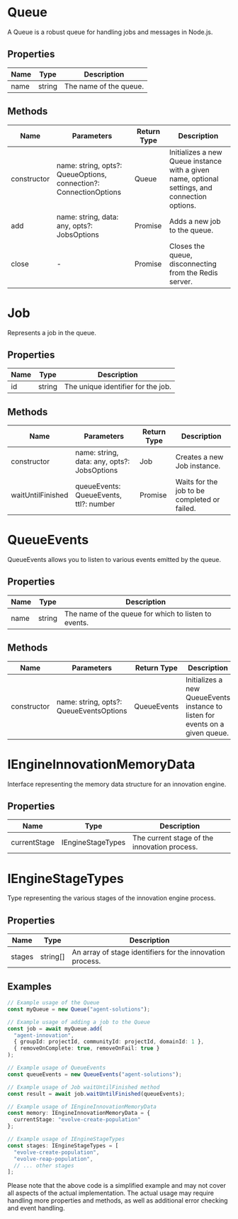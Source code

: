 # Queue

A Queue is a robust queue for handling jobs and messages in Node.js.

## Properties

| Name          | Type   | Description               |
|---------------|--------|---------------------------|
| name          | string | The name of the queue.    |

## Methods

| Name       | Parameters                                    | Return Type | Description                 |
|------------|-----------------------------------------------|-------------|-----------------------------|
| constructor| name: string, opts?: QueueOptions, connection?: ConnectionOptions | Queue | Initializes a new Queue instance with a given name, optional settings, and connection options. |
| add        | name: string, data: any, opts?: JobsOptions   | Promise<Job> | Adds a new job to the queue. |
| close      | -                                             | Promise<void> | Closes the queue, disconnecting from the Redis server. |

# Job

Represents a job in the queue.

## Properties

| Name          | Type   | Description               |
|---------------|--------|---------------------------|
| id            | string | The unique identifier for the job. |

## Methods

| Name             | Parameters                                    | Return Type | Description                 |
|------------------|-----------------------------------------------|-------------|-----------------------------|
| constructor      | name: string, data: any, opts?: JobsOptions   | Job         | Creates a new Job instance. |
| waitUntilFinished| queueEvents: QueueEvents, ttl?: number        | Promise<any> | Waits for the job to be completed or failed. |

# QueueEvents

QueueEvents allows you to listen to various events emitted by the queue.

## Properties

| Name          | Type   | Description               |
|---------------|--------|---------------------------|
| name          | string | The name of the queue for which to listen to events. |

## Methods

| Name             | Parameters                                    | Return Type | Description                 |
|------------------|-----------------------------------------------|-------------|-----------------------------|
| constructor      | name: string, opts?: QueueEventsOptions       | QueueEvents | Initializes a new QueueEvents instance to listen for events on a given queue. |

# IEngineInnovationMemoryData

Interface representing the memory data structure for an innovation engine.

## Properties

| Name          | Type   | Description               |
|---------------|--------|---------------------------|
| currentStage  | IEngineStageTypes | The current stage of the innovation process. |

# IEngineStageTypes

Type representing the various stages of the innovation engine process.

## Properties

| Name          | Type   | Description               |
|---------------|--------|---------------------------|
| stages        | string[] | An array of stage identifiers for the innovation process. |

## Examples

```typescript
// Example usage of the Queue
const myQueue = new Queue("agent-solutions");

// Example usage of adding a job to the Queue
const job = await myQueue.add(
  "agent-innovation",
  { groupId: projectId, communityId: projectId, domainId: 1 },
  { removeOnComplete: true, removeOnFail: true }
);

// Example usage of QueueEvents
const queueEvents = new QueueEvents("agent-solutions");

// Example usage of Job waitUntilFinished method
const result = await job.waitUntilFinished(queueEvents);

// Example usage of IEngineInnovationMemoryData
const memory: IEngineInnovationMemoryData = {
  currentStage: "evolve-create-population"
};

// Example usage of IEngineStageTypes
const stages: IEngineStageTypes = [
  "evolve-create-population",
  "evolve-reap-population",
  // ... other stages
];
```

Please note that the above code is a simplified example and may not cover all aspects of the actual implementation. The actual usage may require handling more properties and methods, as well as additional error checking and event handling.